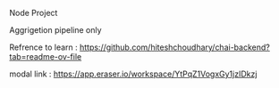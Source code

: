 Node Project

Aggrigetion pipeline only


Refrence to learn : https://github.com/hiteshchoudhary/chai-backend?tab=readme-ov-file

modal link : https://app.eraser.io/workspace/YtPqZ1VogxGy1jzIDkzj
